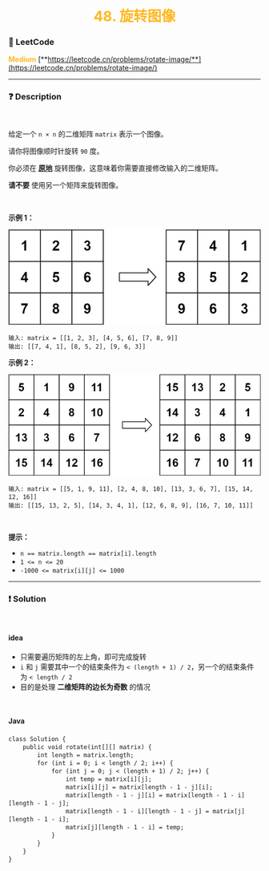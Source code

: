 <h1 style="text-align: center;"> <span style="color: #FFB822;">48. 旋转图像</span> </h1>

### 🚀 LeetCode

<base target="_blank">

<span style="color: #FFB822;">**Medium**</span> [**https://leetcode.cn/problems/rotate-image/**](https://leetcode.cn/problems/rotate-image/)

---

### ❓ Description

<br/>

给定一个 `n × n` 的二维矩阵 `matrix` 表示一个图像。

请你将图像顺时针旋转 `90` 度。

你必须在 [**原地**](https://baike.baidu.com/item/%E5%8E%9F%E5%9C%B0%E7%AE%97%E6%B3%95) 旋转图像，这意味着你需要直接修改输入的二维矩阵。

**请不要** 使用另一个矩阵来旋转图像。

<br/>

**示例 1：**

<img src="../../public/0048/mat-1.jpg" alt="mat-1.jpg"/>

```
输入: matrix = [[1, 2, 3], [4, 5, 6], [7, 8, 9]]
输出: [[7, 4, 1], [8, 5, 2], [9, 6, 3]]
```

**示例 2：**

<img src="../../public/0048/mat-2.jpg" alt="mat-2.jpg"/>

```
输入: matrix = [[5, 1, 9, 11], [2, 4, 8, 10], [13, 3, 6, 7], [15, 14, 12, 16]]
输出: [[15, 13, 2, 5], [14, 3, 4, 1], [12, 6, 8, 9], [16, 7, 10, 11]]
```

<br/>

**提示：**

* `n == matrix.length == matrix[i].length`
* `1 <= n <= 20`
* `-1000 <= matrix[i][j] <= 1000`

---

### ❗ Solution

<br/>

#### idea

* 只需要遍历矩阵的左上角，即可完成旋转
* `i` 和 `j` 需要其中一个的结束条件为 `< (length + 1) / 2`，另一个的结束条件为 `< length / 2`
* 目的是处理 **二维矩阵的边长为奇数** 的情况

<br/>

#### Java

```
class Solution {
    public void rotate(int[][] matrix) {
        int length = matrix.length;
        for (int i = 0; i < length / 2; i++) {
            for (int j = 0; j < (length + 1) / 2; j++) {
                int temp = matrix[i][j];
                matrix[i][j] = matrix[length - 1 - j][i];
                matrix[length - 1 - j][i] = matrix[length - 1 - i][length - 1 - j];
                matrix[length - 1 - i][length - 1 - j] = matrix[j][length - 1 - i];
                matrix[j][length - 1 - i] = temp;
            }
        }
    }
}
```
